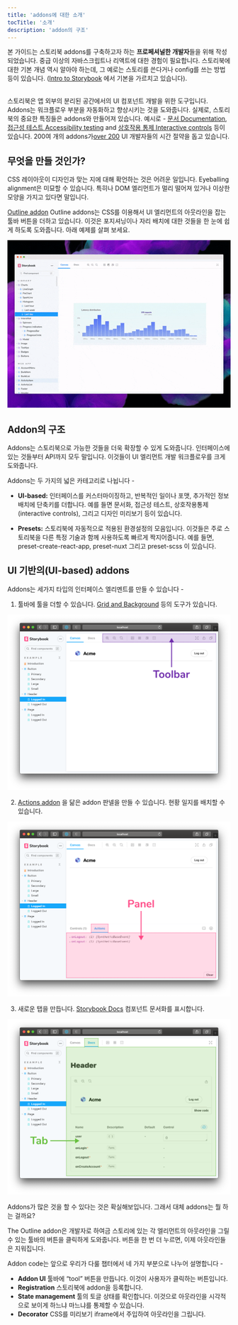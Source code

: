 ```yaml
---
title: 'addons에 대한 소개'
tocTitle: '소개'
description: 'addon의 구조'
---
```


<div class="aside">본 가이드는 스토리북 addons를 구축하고자 하는 <b>프로페셔널한 개발자</b>들을 위해 작성되었습니다. 중급 이상의 자바스크립트나 리액트에 대한 경험이 필요합니다. 스토리북에 대한 기본 개념 역시 알아야 하는데, 그 예로는 스토리를 쓴다거나 config를 쓰는 방법 등이 있습니다. (<a href="/intro-to-storybook">Intro to Storybook</a> 에서 기본을 가르치고 있습니다).
</div>

<br/>

스토리북은 앱 외부의 분리된 공간에서의 UI 컴포넌트 개발을 위한 도구입니다.
Addons는 워크플로우 부분을 자동화하고 향상시키는 것을 도와줍니다. 실제로, 스토리북의 중요한 특징들은 addons와 만들어져 있습니다. 예시로 - [문서 Documentation](https://storybook.js.org/docs/react/writing-docs/introduction), [접근성 테스트 Accessibility testing](https://storybook.js.org/addons/@storybook/addon-a11y) and [상호작용 통제 Interactive controls](https://storybook.js.org/docs/react/essentials/controls) 등이 있습니다. 200여 개의 addons가[over 200](https://storybook.js.org/addons) UI 개발자들의 시간 절약을 돕고 있습니다.

## 무엇을 만들 것인가?

CSS 레이아웃이 디자인과 맞는 지에 대해 확언하는 것은 어려운 일입니다. Eyeballing alignment은 미묘할 수 있습니다. 특히나 DOM 엘리먼트가 멀리 떨어져 있거나 이상한 모양을 가지고 있다면 말입니다.

[Outline addon](https://storybook.js.org/addons/storybook-addon-outline) Outline addons는 CSS를 이용해서 UI 엘리먼트의 아웃라인을 잡는 툴바 버튼을 더하고 있습니다. 이것은 포지셔닝이나 자리 배치에 대한 것들을 한 눈에 쉽게 하도록 도와줍니다. 아래 예제를 살펴 보세요.

![Outline Addon](../../images/outline-addon-hero.gif)

## Addon의 구조

Addons는 스토리북으로 가능한 것들을 더욱 확장할 수 있게 도와줍니다. 인터페이스에 있는 것들부터 API까지 모두 말입니다. 이것들이 UI 엘리먼트 개발 워크플로우를 크게 도와줍니다.

Addons는 두 가지의 넓은 카테고리로 나뉩니다 - 

- **UI-based:** 인터페이스를 커스터마이징하고, 반복적인 일이나 포맷, 추가적인 정보 배치에 단축키를 더합니다. 예를 들면 문서화, 접근성 테스트, 상호작용통제(interactive controls), 그리고 디자인 미리보기 등이 있습니다.

- **Presets:** 스토리북에 자동적으로 적용된 환경설정의 모음입니다. 이것들은 주로 스토리북을 다른 특정 기술과 함께 사용하도록 빠르게 짝지어줍니다. 예를 들면, preset-create-react-app, preset-nuxt 그리고 preset-scss 이 있습니다.

## UI 기반의(UI-based) addons

Addons는 세가지 타입의 인터페이스 엘리멘트를 만들 수 있습니다 - 

1. 툴바에 툴을 더할 수 있습니다. [Grid and Background](https://storybook.js.org/docs/react/essentials/backgrounds) 등의 도구가 있습니다.

![](../../images/toolbar.png)

2. [Actions addon](https://storybook.js.org/docs/react/essentials/actions) 을 닮은 addon 판넬을 만들 수 있습니다. 현황 일지를 배치할 수 있습니다.

![](../../images/panel.png)

3. 새로운 탭을 만듭니다. [Storybook Docs](https://storybook.js.org/docs/react/writing-docs/introduction) 컴포넌트 문서화를 표시합니다.

![](../../images/tab.png)

Addons가 많은 것을 할 수 있다는 것은 확실해보입니다. 그래서 대체 addons는 뭘 하는 걸까요?

The Outline addon은 개발자로 하여금 스토리에 있는 각 엘리먼트의 아웃라인을 그릴 수 있는 툴바의 버튼을 클릭하게 도와줍니다. 버튼을 한 번 더 누르면, 이제 아웃라인들은 지워집니다.

Addon code는 앞으로 우리가 다룰 챕터에서 네 가지 부분으로 나누어 설명합니다 - 

- **Addon UI** 툴바에 “tool” 버튼을 만듭니다. 이것이 사용자가 클릭하는 버튼입니다.
- **Registration** 스토리북에 addon을 등록합니다.
- **State management** 툴의 토글 상태를 확인합니다. 이것으로 아웃라인을 시각적으로 보이게 하느냐 마느냐를 통제할 수 있습니다.
- **Decorator** CSS를 미리보기 iframe에서 주입하여 아웃라인을 그립니다.
